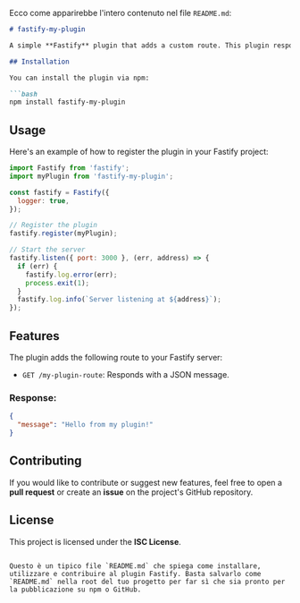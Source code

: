 Ecco come apparirebbe l'intero contenuto nel file `README.md`:

```markdown
# fastify-my-plugin

A simple **Fastify** plugin that adds a custom route. This plugin responds with a JSON message on the `/my-plugin-route`.

## Installation

You can install the plugin via npm:

```bash
npm install fastify-my-plugin
```

## Usage

Here's an example of how to register the plugin in your Fastify project:

```js
import Fastify from 'fastify';
import myPlugin from 'fastify-my-plugin';

const fastify = Fastify({
  logger: true,
});

// Register the plugin
fastify.register(myPlugin);

// Start the server
fastify.listen({ port: 3000 }, (err, address) => {
  if (err) {
    fastify.log.error(err);
    process.exit(1);
  }
  fastify.log.info(`Server listening at ${address}`);
});
```

## Features

The plugin adds the following route to your Fastify server:

- `GET /my-plugin-route`: Responds with a JSON message.

### Response:

```json
{
  "message": "Hello from my plugin!"
}
```

## Contributing

If you would like to contribute or suggest new features, feel free to open a **pull request** or create an **issue** on the project's GitHub repository.

## License

This project is licensed under the **ISC License**.
```

Questo è un tipico file `README.md` che spiega come installare, utilizzare e contribuire al plugin Fastify. Basta salvarlo come `README.md` nella root del tuo progetto per far sì che sia pronto per la pubblicazione su npm o GitHub.
